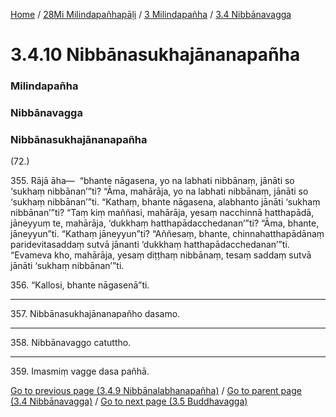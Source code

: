 
[Home](/) / [28Mi Milindapañhapāḷi](../../../28Mi.md) / [3 Milindapañha](../../3.md) / [3.4 Nibbānavagga](../3.4.md)

# 3.4.10 Nibbānasukhajānanapañha

### Milindapañha

### Nibbānavagga

### Nibbānasukhajānanapañha

(72.)

355\. Rājā āha—  “bhante nāgasena, yo na labhati nibbānaṃ, jānāti so ‘sukhaṃ nibbānan’”ti? “Āma, mahārāja, yo na labhati nibbānaṃ, jānāti so ‘sukhaṃ nibbānan’”ti. “Kathaṃ, bhante nāgasena, alabhanto jānāti ‘sukhaṃ nibbānan’”ti? “Taṃ kiṃ maññasi, mahārāja, yesaṃ nacchinnā hatthapādā, jāneyyuṃ te, mahārāja, ‘dukkhaṃ hatthapādacchedanan’”ti? “Āma, bhante, jāneyyun”ti. “Kathaṃ jāneyyun”ti? “Aññesaṃ, bhante, chinnahatthapādānaṃ paridevitasaddaṃ sutvā jānanti ‘dukkhaṃ hatthapādacchedanan’”ti. “Evameva kho, mahārāja, yesaṃ diṭṭhaṃ nibbānaṃ, tesaṃ saddaṃ sutvā jānāti ‘sukhaṃ nibbānan’”ti.

356\. “Kallosi, bhante nāgasenā”ti.

---

357\. Nibbānasukhajānanapañho dasamo.



---

358\. Nibbānavaggo catuttho.



---

359\. Imasmiṃ vagge dasa pañhā.



[Go to previous page (3.4.9 Nibbānalabhanapañha)](3.4.9.md) / [Go to parent page (3.4 Nibbānavagga)](../3.4.md) / [Go to next page (3.5 Buddhavagga)](../3.5.md)


